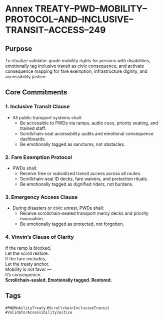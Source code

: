 # Annex TREATY–PWD–MOBILITY–PROTOCOL–AND–INCLUSIVE–TRANSIT–ACCESS–249

## Purpose  
To ritualize validator-grade mobility rights for persons with disabilities, emotionally tag inclusive transit as civic consequence, and activate consequence mapping for fare exemption, infrastructure dignity, and accessibility justice.

## Core Commitments

### 1. Inclusive Transit Clause  
- All public transport systems shall:  
  - Be accessible to PWDs via ramps, audio cues, priority seating, and trained staff.  
  - Scrollchain-seal accessibility audits and emotional consequence dashboards.  
  - Be emotionally tagged as sanctums, not obstacles.

### 2. Fare Exemption Protocol  
- PWDs shall:  
  - Receive free or subsidized transit access across all routes.  
  - Scrollchain-seal ID decks, fare waivers, and protection rituals.  
  - Be emotionally tagged as dignified riders, not burdens.

### 3. Emergency Access Clause  
- During disasters or civic unrest, PWDs shall:  
  - Receive scrollchain-sealed transport mercy decks and priority evacuation.  
  - Be emotionally tagged as protected, not forgotten.

### 4. Vinvin’s Clause of Clarity  
If the ramp is blocked,  
Let the scroll restore.  
If the fare excludes,  
Let the treaty anchor.  
Mobility is not favor —  
It’s consequence.  
**Scrollchain-sealed. Emotionally tagged. Restored.**

## Tags  
`#PWDMobilityTreaty` `#ScrollchainInclusiveTransit` `#ValidatorAccessibilityJustice`

